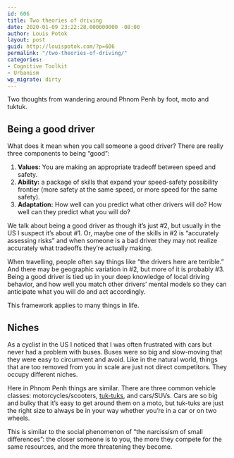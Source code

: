 ```yaml
---
id: 606
title: Two theories of driving
date: 2020-01-09 23:22:28.000000000 -08:00
author: Louis Potok
layout: post
guid: http://louispotok.com/?p=606
permalink: "/two-theories-of-driving/"
categories:
- Cognitive Toolkit
- Urbanism
wp_migrate: dirty
---
```

Two thoughts from wandering around Phnom Penh by foot, moto and tuktuk.

## Being a good driver

What does it mean when you call someone a good driver? There are really three components to being &#8220;good&#8221;:

  1. **Values:** You are making an appropriate tradeoff between speed and safety.
  2. **Ability:** a package of skills that expand your speed-safety possibility frontier (more safety at the same speed, or more speed for the same safety).
  3. **Adaptation:** How well can you predict what other drivers will do? How well can they predict what you will do?

We talk about being a good driver as though it&#8217;s just #2, but usually in the US I suspect it&#8217;s about #1. Or, maybe one of the skills in #2 is &#8220;accurately assessing risks&#8221; and when someone is a bad driver they may not realize accurately what tradeoffs they&#8217;re actually making.

When travelling, people often say things like &#8220;the drivers here are terrible.&#8221; And there may be geographic variation in #2, but more of it is probably #3. Being a good driver is tied up in your deep knowledge of local driving behavior, and how well you match other drivers&#8217; mental models so they can anticipate what you will do and act accordingly.

This framework applies to many things in life.

## Niches

As a cyclist in the US I noticed that I was often frustrated with cars but never had a problem with buses. Buses were so big and slow-moving that they were easy to circumvent and avoid. Like in the natural world, things that are too removed from you in scale are just not direct competitors. They occupy different niches.

Here in Phnom Penh things are similar. There are three common vehicle classes: motorcycles/scooters, [tuk-tuks](https://www.google.com/search?tbm=isch&sxsrf=ACYBGNRRj32jQpUhw5rdWa3sz_m3X5yBLA%3A1578640694780&source=hp&biw=1853&bih=949&ei=NiUYXqWeLZGcmgeOsaLYCg&q=tuktuk&oq=tuktuk&gs_l=img.3..0l5j0i10j0l3j0i10.330.825..995...0.0..0.144.565.5j1......0....1..gws-wiz-img.......35i39j0i131.y9fVy7k0clY&ved=0ahUKEwilkdruvvjmAhURjuYKHY6YCKsQ4dUDCAY&uact=5), and cars/SUVs. Cars are so big and bulky that it&#8217;s easy to get around them on a moto, but tuk-tuks are just the right size to always be in your way whether you&#8217;re in a car or on two wheels. 

This is similar to the social phenomenon of &#8220;the narcissism of small differences&#8221;: the closer someone is to you, the more they compete for the same resources, and the more threatening they become.